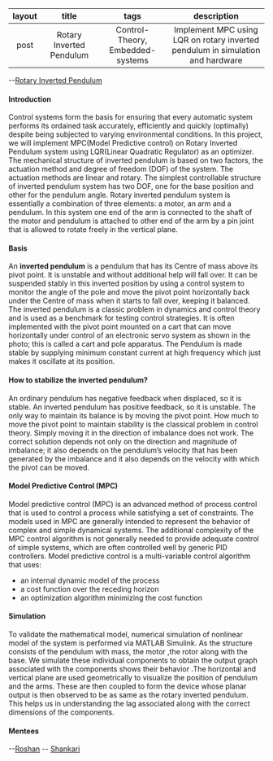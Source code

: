 |layout |title |tags |description |
| :---: |:----:| :---: | :---: | 
| post | Rotary Inverted Pendulum | Control-Theory, Embedded-systems | Implement MPC using LQR on rotary inverted pendulum in simulation and hardware |


--[Rotary Inverted Pendulum](https://github.com/Shankari02/Rotary_Inverted_Pendulum_using_MPC_and_LQR) 
#### Introduction 
Control systems form the basis for ensuring that every automatic system performs its ordained task accurately, efficiently and quickly (optimally) despite being subjected to varying environmental conditions. In this project, we will implement MPC(Model Predictive control) on Rotary Inverted Pendulum system using LQR(Linear Quadratic Regulator) as an optimizer. The mechanical structure of inverted pendulum is based on two factors, the actuation method and degree of freedom (DOF) of the system. The actuation methods are linear and rotary. The simplest controllable structure of inverted pendulum system has two DOF, one for the base position and other for the pendulum angle. 
 Rotary inverted pendulum system is essentially a combination of three elements: a motor, an arm and a pendulum. In this system one end of the arm is connected to the shaft of the motor and pendulum is attached to other end of the arm by a pin joint that is allowed to rotate freely in the vertical plane.
#### Basis
An **inverted pendulum** is a pendulum that has its Centre of mass above its pivot point. It is unstable and without additional help will fall over. It can be suspended stably in this inverted position by using a control system to monitor the angle of the pole and move the pivot point horizontally back under the Centre of mass when it starts to fall over, keeping it balanced. The inverted pendulum is a classic problem in dynamics and control theory and is used as a benchmark for testing control strategies. It is often implemented with the pivot point mounted on a cart that can move horizontally under control of an electronic servo system as shown in the photo; this is called a cart and pole apparatus. The Pendulum is made stable by supplying 
minimum constant current at high frequency which just makes it oscillate at its position.
#### How to stabilize the inverted pendulum? 
An ordinary pendulum has negative feedback when displaced, so it is stable. An inverted pendulum has positive feedback, so it is unstable. The only way to maintain its balance is by moving the pivot point. How much to move the pivot point to maintain stability is the classical problem in control theory. Simply moving it in the direction of imbalance does not work. The correct solution depends not only on the direction and magnitude of imbalance; it also depends on the pendulum’s velocity that has been generated by the imbalance and it also depends on the velocity with which the pivot can be moved. 
#### Model Predictive Control (MPC) 
Model predictive control (MPC) is an advanced method of process control that is used to control a process while satisfying a set of constraints. The models used in MPC are generally intended to represent the behavior of complex and simple dynamical systems. The additional complexity of the MPC control algorithm is not generally needed to provide adequate control of simple systems, which are often controlled well by generic PID controllers. Model predictive control is a multi-variable control algorithm that uses: 
- an internal dynamic model of the process 
- a cost function over the receding horizon
- an optimization algorithm minimizing the cost function
#### Simulation
To validate the mathematical model, numerical simulation of nonlinear model of the system is performed via MATLAB Simulink. As the structure consists of the pendulum with mass, the motor ,the rotor along with the base. We  simulate these individual components to obtain the output graph associated with the components shows their behavior .The horizontal and vertical plane are used geometrically to visualize the position of pendulum and the arms.  These are then coupled to form the device whose planar output is then observed to be as same as the rotary inverted pendulum.  This helps us in understanding the lag associated along with the correct dimensions of the components.

#### Mentees
--[Roshan](https://github.com/RoshAd-06)
-- [Shankari](https://github.com/Shankari02) 


